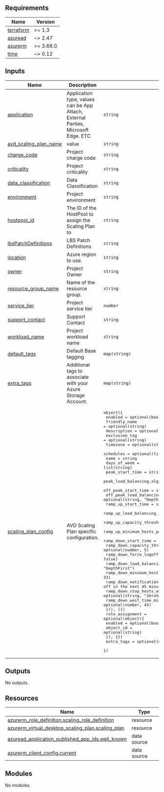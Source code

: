 <!-- BEGIN_TF_DOCS -->
## Requirements

| Name | Version |
|------|---------|
| <a name="requirement_terraform"></a> [terraform](#requirement\_terraform) | >= 1.3 |
| <a name="requirement_azuread"></a> [azuread](#requirement\_azuread) | ~> 2.47 |
| <a name="requirement_azurerm"></a> [azurerm](#requirement\_azurerm) | >= 3.68.0 |
| <a name="requirement_time"></a> [time](#requirement\_time) | ~> 0.12 |

## Inputs

| Name | Description | Type | Default | Required |
|------|-------------|------|---------|:--------:|
| <a name="input_application"></a> [application](#input\_application) | Application type, values can be App Attach, External Parties, Microsoft Edge. ETC | `string` | n/a | yes |
| <a name="input_avd_scaling_plan_name"></a> [avd\_scaling\_plan\_name](#input\_avd\_scaling\_plan\_name) | value | `string` | n/a | yes |
| <a name="input_charge_code"></a> [charge\_code](#input\_charge\_code) | Project charge code | `string` | n/a | yes |
| <a name="input_criticality"></a> [criticality](#input\_criticality) | Project criticality | `string` | n/a | yes |
| <a name="input_data_classification"></a> [data\_classification](#input\_data\_classification) | Data Classification | `string` | n/a | yes |
| <a name="input_environment"></a> [environment](#input\_environment) | Project environment | `string` | n/a | yes |
| <a name="input_hostpool_id"></a> [hostpool\_id](#input\_hostpool\_id) | The ID of the HostPool to assign the Scaling Plan to | `string` | n/a | yes |
| <a name="input_lbsPatchDefinitions"></a> [lbsPatchDefinitions](#input\_lbsPatchDefinitions) | LBS Patch Definitions | `string` | n/a | yes |
| <a name="input_location"></a> [location](#input\_location) | Azure region to use. | `string` | n/a | yes |
| <a name="input_owner"></a> [owner](#input\_owner) | Project Owner | `string` | n/a | yes |
| <a name="input_resource_group_name"></a> [resource\_group\_name](#input\_resource\_group\_name) | Name of the resource group. | `string` | n/a | yes |
| <a name="input_service_tier"></a> [service\_tier](#input\_service\_tier) | Project service tier | `number` | n/a | yes |
| <a name="input_support_contact"></a> [support\_contact](#input\_support\_contact) | Support Contact | `string` | n/a | yes |
| <a name="input_workload_name"></a> [workload\_name](#input\_workload\_name) | Project workload name | `string` | n/a | yes |
| <a name="input_default_tags"></a> [default\_tags](#input\_default\_tags) | Default Base tagging | `map(string)` | `{}` | no |
| <a name="input_extra_tags"></a> [extra\_tags](#input\_extra\_tags) | Additional tags to associate with your Azure Storage Account. | `map(string)` | `{}` | no |
| <a name="input_scaling_plan_config"></a> [scaling\_plan\_config](#input\_scaling\_plan\_config) | AVD Scaling Plan specific configuration. | <pre>object({<br>    enabled       = optional(bool, false)<br>    friendly_name = optional(string)<br>    description   = optional(string)<br>    exclusion_tag = optional(string)<br>    timezone      = optional(string, "UTC") # https://jackstromberg.com/2017/01/list-of-time-zones-consumed-by-azure/<br>    schedules = optional(list(object({<br>      name                                 = string<br>      days_of_week                         = list(string)<br>      peak_start_time                      = string<br>      peak_load_balancing_algorithm        = optional(string, "BreadthFirst")<br>      off_peak_start_time                  = string<br>      off_peak_load_balancing_algorithm    = optional(string, "DepthFirst")<br>      ramp_up_start_time                   = string<br>      ramp_up_load_balancing_algorithm     = optional(string, "BreadthFirst")<br>      ramp_up_capacity_threshold_percent   = optional(number, 75)<br>      ramp_up_minimum_hosts_percent        = optional(number, 33)<br>      ramp_down_start_time                 = string<br>      ramp_down_capacity_threshold_percent = optional(number, 5)<br>      ramp_down_force_logoff_users         = optional(string, false)<br>      ramp_down_load_balancing_algorithm   = optional(string, "DepthFirst")<br>      ramp_down_minimum_hosts_percent      = optional(number, 33)<br>      ramp_down_notification_message       = optional(string, "Please log off in the next 45 minutes...")<br>      ramp_down_stop_hosts_when            = optional(string, "ZeroSessions")<br>      ramp_down_wait_time_minutes          = optional(number, 45)<br>    })), [])<br>    role_assignment = optional(object({<br>      enabled   = optional(bool, false)<br>      object_id = optional(string)<br>    }), {})<br>    extra_tags = optional(map(string))<br>  })</pre> | `{}` | no |

## Outputs

No outputs.

## Resources

| Name | Type |
|------|------|
| [azurerm_role_definition.scaling_role_definition](https://registry.terraform.io/providers/hashicorp/azurerm/latest/docs/resources/role_definition) | resource |
| [azurerm_virtual_desktop_scaling_plan.scaling_plan](https://registry.terraform.io/providers/hashicorp/azurerm/latest/docs/resources/virtual_desktop_scaling_plan) | resource |
| [azuread_application_published_app_ids.well_known](https://registry.terraform.io/providers/hashicorp/azuread/latest/docs/data-sources/application_published_app_ids) | data source |
| [azurerm_client_config.current](https://registry.terraform.io/providers/hashicorp/azurerm/latest/docs/data-sources/client_config) | data source |

## Modules

No modules.
<!-- END_TF_DOCS -->